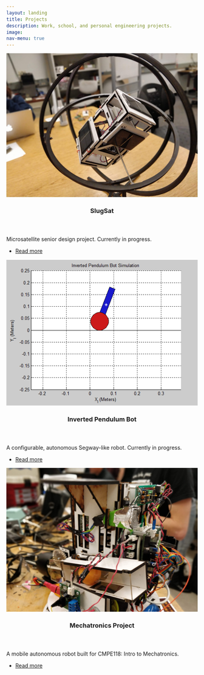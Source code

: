```yaml
---
layout: landing
title: Projects
description: Work, school, and personal engineering projects.
image: 
nav-menu: true
---
```


<!-- Main -->
<div id="main">

<!-- List of projects (one) -->
<section id="one" class="spotlights">
	<section>
		<a href="slugsat.html" class="image">
			<img src="/assets/images/slugsat-gimbal.jpg" alt="" data-position="center center" />
		</a>
		<div class="content">
			<div class="inner">
				<header class="major">
					<h3>SlugSat</h3>
				</header>
				<p>Microsatellite senior design project. Currently in progress.</p>
				<ul class="actions">
					<li><a href="slugsat.html" class="button">Read more</a></li>
				</ul>
			</div>
		</div>
	</section>
	<section>
		<a href="inverted-pendulum.html" class="image">
			<img src="assets/images/inverted-pendulum-thumb.PNG" alt="" data-position="center center" />
		</a>
		<div class="content">
			<div class="inner">
				<header class="major">
					<h3>Inverted Pendulum Bot</h3>
				</header>
				<p>A configurable, autonomous Segway-like robot. Currently in progress.</p>
				<ul class="actions">
					<li><a href="inverted-pendulum.html" class="button">Read more</a></li>
				</ul>
			</div>
		</div>
	</section>
	<section>
		<a href="mechatronics.html" class="image">
			<img src="assets/images/mech-bot-thumb.jpg" alt="" data-position="25% 25%" />
		</a>
		<div class="content">
			<div class="inner">
				<header class="major">
					<h3>Mechatronics Project</h3>
				</header>
				<p>A mobile autonomous robot built for CMPE118: Intro to Mechatronics.</p>
				<ul class="actions">
					<li><a href="mechatronics.html" class="button">Read more</a></li>
				</ul>
			</div>
		</div>
	</section>
</section>

</div>
